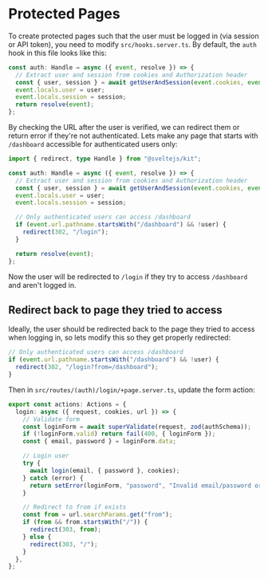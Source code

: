 # Protected Pages

To create protected pages such that the user must be logged in (via session or API token), you need to modify `src/hooks.server.ts`.
By default, the `auth` hook in this file looks like this:

```ts
const auth: Handle = async ({ event, resolve }) => {
  // Extract user and session from cookies and Authorization header
  const { user, session } = await getUserAndSession(event.cookies, event.request.headers);
  event.locals.user = user;
  event.locals.session = session;
  return resolve(event);
};
```

By checking the URL after the user is verified, we can redirect them or return error if they're not authenticated.
Lets make any page that starts with `/dashboard` accessible for authenticated users only:

```ts
import { redirect, type Handle } from "@sveltejs/kit";

const auth: Handle = async ({ event, resolve }) => {
  // Extract user and session from cookies and Authorization header
  const { user, session } = await getUserAndSession(event.cookies, event.request.headers);
  event.locals.user = user;
  event.locals.session = session;

  // Only authenticated users can access /dashboard
  if (event.url.pathname.startsWith("/dashboard") && !user) {
    redirect(302, "/login");
  }

  return resolve(event);
};
```

Now the user will be redirected to `/login` if they try to access `/dashboard` and aren't logged in.

## Redirect back to page they tried to access

Ideally, the user should be redirected back to the page they tried to access when logging in, so lets modify this so they get properly redirected:

```ts
// Only authenticated users can access /dashboard
if (event.url.pathname.startsWith("/dashboard") && !user) {
  redirect(302, "/login?from=/dashboard");
}
```

Then in `src/routes/(auth)/login/+page.server.ts`, update the form action:

```ts
export const actions: Actions = {
  login: async ({ request, cookies, url }) => {
    // Validate form
    const loginForm = await superValidate(request, zod(authSchema));
    if (!loginForm.valid) return fail(400, { loginForm });
    const { email, password } = loginForm.data;

    // Login user
    try {
      await login(email, { password }, cookies);
    } catch (error) {
      return setError(loginForm, "password", "Invalid email/password or login method");
    }

    // Redirect to from if exists
    const from = url.searchParams.get("from");
    if (from && from.startsWith("/")) {
      redirect(303, from);
    } else {
      redirect(303, "/");
    }
  },
};
```
